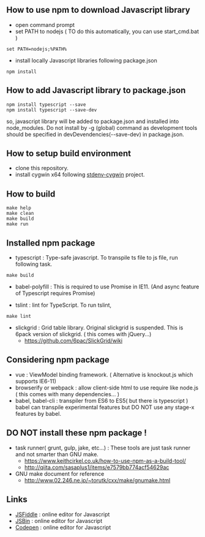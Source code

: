 How to use npm to download Javascript library
---------------------------------------------
+ open command prompt
+ set PATH to nodejs ( TO do this automatically, you can use start_cmd.bat )
```
set PATH=nodejs;%PATH%
```
+ install locally Javascript libraries following package.json
```
npm install
```

How to add Javascript library to package.json
----------------------------------------------
```
npm install typescript --save
npm install typescript --save-dev
```
so, javascript library will be added to package.json and installed into node_modules.
Do not install by -g (global) command as development tools should be specified in devDevendencies(--save-dev) in package.json.

How to setup build environment
------------------------------

+ clone this repository.
+ install cygwin x64 following [stdenv-cygwin](https://github.com/tkcmada/stdenv_cygwin) project.

How to build
------------
```
make help
make clean
make build
make run
```

Installed npm package
---------------------

+ typescript : Type-safe javascript. To transpile ts file to js file, run following task.
```
make build
```
+ babel-polyfill : This is required to use Promise in IE11. (And async feature of Typescript requires Promise)

+ tslint : lint for TypeScript. To run tslint,
```
make lint
```
+ slickgrid : Grid table library. Original slickgrid is suspended. This is 6pack version of slickgrid. ( this comes with jQuery...)
  + https://github.com/6pac/SlickGrid/wiki

Considering npm package
-----------------------

+ vue : ViewModel binding framework. ( Alternative is knockout.js which supports IE6-11)
+ browserify or webpack : allow client-side html to use require like node.js ( this comes with many dependencies... )
+ babel, babel-cli : transpiler from ES6 to ES5( but there is typescript ) babel can transpile experimental features but DO NOT use any stage-x features by babel.

DO NOT install these npm package !
----------------------------------
+ task runner( grunt, gulp, jake, etc...) : These tools are just task runner and not smarter than GNU make.
  + https://www.keithcirkel.co.uk/how-to-use-npm-as-a-build-tool/
  + http://qiita.com/sasaplus1/items/e7579bb774acf54629ac
+ GNU make document for reference
  + http://www.02.246.ne.jp/~torutk/cxx/make/gnumake.html

Links
-----
+ [JSFiddle](https://jsfiddle.net/fh5whLfd/) : online editor for Javascript
+ [JSBin](http://jsbin.com/rokimopuse/edit?html,js,console,output) : online editor for Javascript
+ [Codepen](http://codepen.io/anon/pen/dOGgeO) : online editor for Javascript

